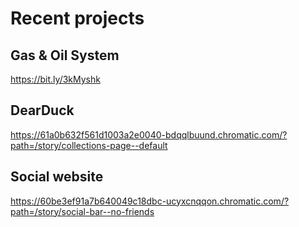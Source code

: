 # Recent projects
## Gas & Oil System
https://bit.ly/3kMyshk

## DearDuck
https://61a0b632f561d1003a2e0040-bdqqlbuund.chromatic.com/?path=/story/collections-page--default

## Social website
https://60be3ef91a7b640049c18dbc-ucyxcnqqon.chromatic.com/?path=/story/social-bar--no-friends

